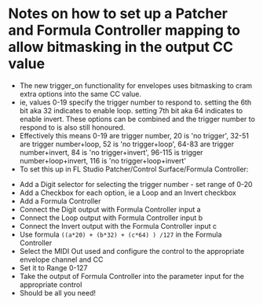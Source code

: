 # Notes on how to set up a Patcher and Formula Controller mapping to allow bitmasking in the output CC value

 - The new trigger_on functionality for envelopes uses bitmasking to cram extra options into the same CC value.
 - ie, values 0-19 specify the trigger number to respond to.  setting the 6th bit aka 32 indicates to enable loop.  setting 7th bit aka 64 indicates to enable invert.  These options can be combined and the trigger number to respond to is also still honoured.
 - Effectively this means 0-19 are trigger number, 20 is 'no trigger', 32-51 are trigger number+loop, 52 is 'no trigger+loop', 64-83 are trigger number+invert, 84 is 'no trigger+invert', 96-115 is trigger number+loop+invert, 116 is 'no trigger+loop+invert'
 - To set this up in FL Studio Patcher/Control Surface/Formula Controller:

 * Add a Digit selector for selecting the trigger number - set range of 0-20
 * Add a Checkbox for each option, ie a Loop and an Invert checkbox
 * Add a Formula Controller
 * Connect the Digit output with Formula Controller input a
 * Connect the Loop output with Formula Controller input b
 * Connect the Invert output with the Formula Controller input c
 * Use formula `((a*20) + (b*32) + (c*64) ) /127` in the Formula Controller
 * Select the MIDI Out used and configure the control to the appropriate envelope channel and CC
 * Set it to Range 0-127
 * Take the output of Formula Controller into the parameter input for the appropriate control
 * Should be all you need!

